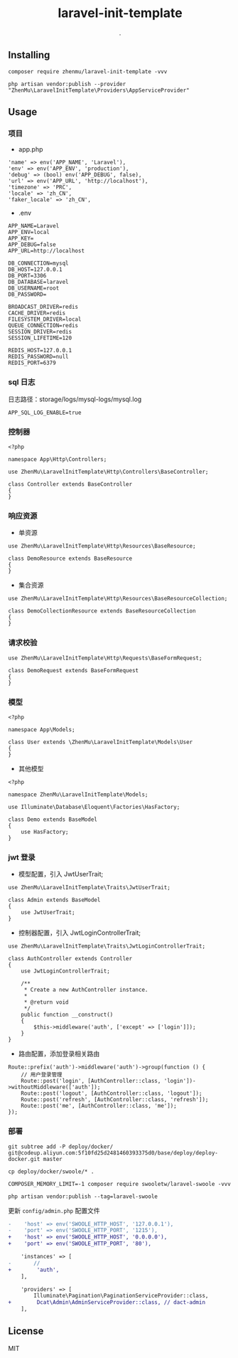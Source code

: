 <h1 align="center"> laravel-init-template </h1>

<p align="center"> .</p>


## Installing

```shell
composer require zhenmu/laravel-init-template -vvv

php artisan vendor:publish --provider "ZhenMu\LaravelInitTemplate\Providers\AppServiceProvider"
```

## Usage

### 项目

- app.php
```
'name' => env('APP_NAME', 'Laravel'),
'env' => env('APP_ENV', 'production'),
'debug' => (bool) env('APP_DEBUG', false),
'url' => env('APP_URL', 'http://localhost'),
'timezone' => 'PRC',
'locale' => 'zh_CN',
'faker_locale' => 'zh_CN',
```
- .env
```
APP_NAME=Laravel
APP_ENV=local
APP_KEY=
APP_DEBUG=false
APP_URL=http://localhost

DB_CONNECTION=mysql
DB_HOST=127.0.0.1
DB_PORT=3306
DB_DATABASE=laravel
DB_USERNAME=root
DB_PASSWORD=

BROADCAST_DRIVER=redis
CACHE_DRIVER=redis
FILESYSTEM_DRIVER=local
QUEUE_CONNECTION=redis
SESSION_DRIVER=redis
SESSION_LIFETIME=120

REDIS_HOST=127.0.0.1
REDIS_PASSWORD=null
REDIS_PORT=6379
```

### sql 日志

日志路径：storage/logs/mysql-logs/mysql.log

```shell .env
APP_SQL_LOG_ENABLE=true
```

### 控制器

```app/Http/Controllers/Controller.php
<?php

namespace App\Http\Controllers;

use ZhenMu\LaravelInitTemplate\Http\Controllers\BaseController;

class Controller extends BaseController
{
}

```

### 响应资源

- 单资源

```app/Http/Resources/DemoResource.php
use ZhenMu\LaravelInitTemplate\Http\Resources\BaseResource;

class DemoResource extends BaseResource
{
}
```

- 集合资源

```app/Http/Resources/DemoCollectionResource.php
use ZhenMu\LaravelInitTemplate\Http\Resources\BaseResourceCollection;

class DemoCollectionResource extends BaseResourceCollection
{
}
```

### 请求校验

```app/Http/Requests/DemoRequest.php
use ZhenMu\LaravelInitTemplate\Http\Requests\BaseFormRequest;

class DemoRequest extends BaseFormRequest
{
}
```

### 模型

```app/Models/User.php
<?php

namespace App\Models;

class User extends \ZhenMu\LaravelInitTemplate\Models\User
{
}

```

- 其他模型

```app/Models/Demo.php
<?php

namespace ZhenMu\LaravelInitTemplate\Models;

use Illuminate\Database\Eloquent\Factories\HasFactory;

class Demo extends BaseModel
{
    use HasFactory;
}

```

### jwt 登录

- 模型配置，引入 JwtUserTrait;

```app/Models/Admin.php
use ZhenMu\LaravelInitTemplate\Traits\JwtUserTrait;

class Admin extends BaseModel
{
    use JwtUserTrait;
}

```

- 控制器配置，引入 JwtLoginControllerTrait;

```app/Http/Controllers/AuthController.php
use ZhenMu\LaravelInitTemplate\Traits\JwtLoginControllerTrait;

class AuthController extends Controller
{
    use JwtLoginControllerTrait;

    /**
     * Create a new AuthController instance.
     *
     * @return void
     */
    public function __construct()
    {
        $this->middleware('auth', ['except' => ['login']]);
    }
}

```

- 路由配置，添加登录相关路由

```api.php
Route::prefix('auth')->middleware('auth')->group(function () {
    // 用户登录管理
    Route::post('login', [AuthController::class, 'login'])->withoutMiddleware(['auth']);
    Route::post('logout', [AuthController::class, 'logout']);
    Route::post('refresh', [AuthController::class, 'refresh']);
    Route::post('me', [AuthController::class, 'me']);
});
```

### 部署

```shell
git subtree add -P deploy/docker/ git@codeup.aliyun.com:5f10fd25d2481460393375d0/base/deploy/deploy-docker.git master

cp deploy/docker/swoole/* .

COMPOSER_MEMORY_LIMIT=-1 composer require swooletw/laravel-swoole -vvv

php artisan vendor:publish --tag=laravel-swoole
```

更新 `config/admin.php` 配置文件
```diff
-    'host' => env('SWOOLE_HTTP_HOST', '127.0.0.1'),
-    'port' => env('SWOOLE_HTTP_PORT', '1215'),
+    'host' => env('SWOOLE_HTTP_HOST', '0.0.0.0'),
+    'port' => env('SWOOLE_HTTP_PORT', '80'),

    'instances' => [
-       //
+        'auth',
    ],

    'providers' => [
        Illuminate\Pagination\PaginationServiceProvider::class,
+        Dcat\Admin\AdminServiceProvider::class, // dact-admin
    ],
```

## License

MIT